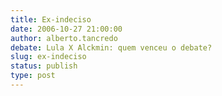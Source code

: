 ```yaml
---
title: Ex-indeciso
date: 2006-10-27 21:00:00
author: alberto.tancredo
debate: Lula X Alckmin: quem venceu o debate?
slug: ex-indeciso
status: publish 
type: post
---
```



